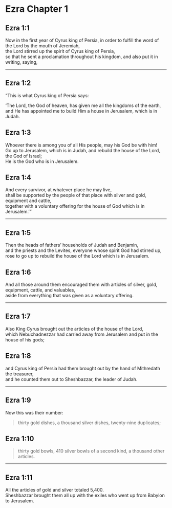 # Ezra Chapter 1

## Ezra 1:1

Now in the first year of Cyrus king of Persia, in order to fulfill the word of the Lord by the mouth of Jeremiah,  
the Lord stirred up the spirit of Cyrus king of Persia,  
so that he sent a proclamation throughout his kingdom, and also put it in writing, saying,

---

## Ezra 1:2

“This is what Cyrus king of Persia says:

‘The Lord, the God of heaven, has given me all the kingdoms of the earth,  
and He has appointed me to build Him a house in Jerusalem, which is in Judah.

## Ezra 1:3

Whoever there is among you of all His people, may his God be with him!  
Go up to Jerusalem, which is in Judah, and rebuild the house of the Lord, the God of Israel;  
He is the God who is in Jerusalem.

## Ezra 1:4

And every survivor, at whatever place he may live,  
shall be supported by the people of that place with silver and gold, equipment and cattle,  
together with a voluntary offering for the house of God which is in Jerusalem.’”

---

## Ezra 1:5

Then the heads of fathers’ households of Judah and Benjamin,  
and the priests and the Levites, everyone whose spirit God had stirred up,  
rose to go up to rebuild the house of the Lord which is in Jerusalem.

## Ezra 1:6

And all those around them encouraged them with articles of silver, gold, equipment, cattle, and valuables,  
aside from everything that was given as a voluntary offering.

---

## Ezra 1:7

Also King Cyrus brought out the articles of the house of the Lord,  
which Nebuchadnezzar had carried away from Jerusalem and put in the house of his gods;

## Ezra 1:8

and Cyrus king of Persia had them brought out by the hand of Mithredath the treasurer,  
and he counted them out to Sheshbazzar, the leader of Judah.

---

## Ezra 1:9

Now this was their number:

> thirty gold dishes,
> a thousand silver dishes,
> twenty-nine duplicates;

## Ezra 1:10

> thirty gold bowls,
> 410 silver bowls of a second kind,
> a thousand other articles.

---

## Ezra 1:11

All the articles of gold and silver totaled 5,400.  
Sheshbazzar brought them all up with the exiles who went up from Babylon to Jerusalem.
